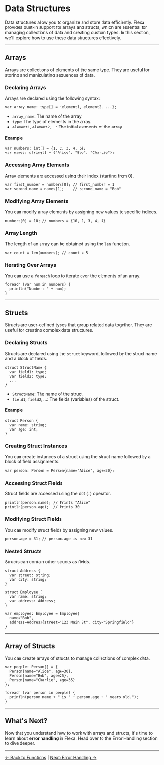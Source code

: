 # Data Structures

Data structures allow you to organize and store data efficiently. Flexa provides built-in support for arrays and structs, which are essential for managing collections of data and creating custom types. In this section, we'll explore how to use these data structures effectively.

---

## Arrays

Arrays are collections of elements of the same type. They are useful for storing and manipulating sequences of data.

### Declaring Arrays
Arrays are declared using the following syntax:

```flexa
var array_name: type[] = {element1, element2, ...};
```

- `array_name`: The name of the array.
- `type`: The type of elements in the array.
- `element1`, `element2`, ...: The initial elements of the array.

#### Example
```flexa
var numbers: int[] = {1, 2, 3, 4, 5};
var names: string[] = {"Alice", "Bob", "Charlie"};
```

### Accessing Array Elements
Array elements are accessed using their index (starting from 0).

```flexa
var first_number = numbers[0]; // first_number = 1
var second_name = names[1];    // second_name = "Bob"
```

### Modifying Array Elements
You can modify array elements by assigning new values to specific indices.

```flexa
numbers[0] = 10; // numbers = {10, 2, 3, 4, 5}
```

### Array Length
The length of an array can be obtained using the `len` function.

```flexa
var count = len(numbers); // count = 5
```

### Iterating Over Arrays
You can use a `foreach` loop to iterate over the elements of an array.

```flexa
foreach (var num in numbers) {
  println("Number: " + num);
}
```

---

## Structs

Structs are user-defined types that group related data together. They are useful for creating complex data structures.

### Declaring Structs
Structs are declared using the `struct` keyword, followed by the struct name and a block of fields.

```flexa
struct StructName {
  var field1: type;
  var field2: type;
  ...
}
```

- `StructName`: The name of the struct.
- `field1`, `field2`, ...: The fields (variables) of the struct.

#### Example
```flexa
struct Person {
  var name: string;
  var age: int;
}
```

### Creating Struct Instances
You can create instances of a struct using the struct name followed by a block of field assignments.

```flexa
var person: Person = Person{name="Alice", age=30};
```

### Accessing Struct Fields
Struct fields are accessed using the dot (`.`) operator.

```flexa
println(person.name); // Prints "Alice"
println(person.age);  // Prints 30
```

### Modifying Struct Fields
You can modify struct fields by assigning new values.

```flexa
person.age = 31; // person.age is now 31
```

### Nested Structs
Structs can contain other structs as fields.

```flexa
struct Address {
  var street: string;
  var city: string;
}

struct Employee {
  var name: string;
  var address: Address;
}

var employee: Employee = Employee{
  name="Bob",
  address=Address{street="123 Main St", city="Springfield"}
}
```

---

## Array of Structs

You can create arrays of structs to manage collections of complex data.

```flexa
var people: Person[] = {
  Person{name="Alice", age=30},
  Person{name="Bob", age=25},
  Person{name="Charlie", age=35}
};

foreach (var person in people) {
  println(person.name + " is " + person.age + " years old.");
}
```

---

## What's Next?

Now that you understand how to work with arrays and structs, it's time to learn about **error handling** in Flexa. Head over to the [Error Handling](error-handling) section to dive deeper.

---

[← Back to Functions](functions) | [Next: Error Handling →](error-handling)
